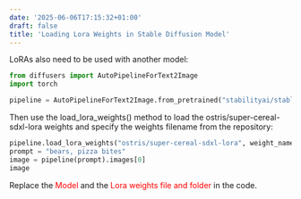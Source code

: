 ```yaml
---
date: '2025-06-06T17:15:32+01:00'
draft: false
title: 'Loading Lora Weights in Stable Diffusion Model'
---
```

LoRAs also need to be used with another model:
```python
from diffusers import AutoPipelineForText2Image
import torch

pipeline = AutoPipelineForText2Image.from_pretrained("stabilityai/stable-diffusion-xl-base-1.0", torch_dtype=torch.float16).to("cuda")
```
Then use the load_lora_weights() method to load the ostris/super-cereal-sdxl-lora weights and specify the weights filename from the repository:
```python
pipeline.load_lora_weights("ostris/super-cereal-sdxl-lora", weight_name="cereal_box_sdxl_v1.safetensors")
prompt = "bears, pizza bites"
image = pipeline(prompt).images[0]
image
```

Replace the <span style="color: red;">Model</span> and the <span style="color: red;">Lora weights file and folder </span>in the code.
